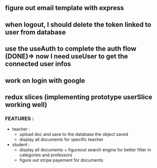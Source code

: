 ## figure out email template with express

## when logout, I should delete the token linked to user from database


## use the useAuth to complete the auth flow (DONE)=> now I need useUser to get the connected user infos
## work on login with google

## redux slices (implementing prototype userSlice working well)


### FEATURES :
- teacher : 
    - upload doc and save to the database the object saved
    - display all documents for specific teacher
- student : 
    - display all documents + figureout search engine for better filter in categories and professors
    - figure out stripe payement for documents
